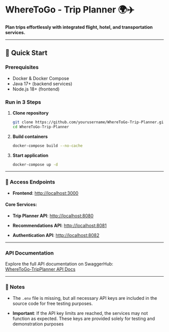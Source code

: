 
# WhereToGo - Trip Planner 🌍✈️

**Plan trips effortlessly with integrated flight, hotel, and transportation services.**

---

## 🚀 Quick Start

### Prerequisites
- Docker & Docker Compose
- Java 17+ (backend services)
- Node.js 18+ (frontend)

### Run in 3 Steps
1. **Clone repository**  
   ```bash
   git clone https://github.com/yourusername/WhereToGo-Trip-Planner.git
   cd WhereToGo-Trip-Planner
2.  **Build containers**
    ```bash
    docker-compose build --no-cache
3.  **Start application**
     ```bash
    docker-compose up -d
----------

### 🔌 Access Endpoints

-   **Frontend**:  [http://localhost:3000](http://localhost:3000/)
    

#### Core Services:

-   **Trip Planner API**:  [http://localhost:8080](http://localhost:8080/)
    
-   **Recommendations API**:  [http://localhost:8081](http://localhost:8081/)
    
-   **Authentication API**:  [http://localhost:8082](http://localhost:8082/)
    

----------

### API Documentation

Explore the full API documentation on SwaggerHub:  
[WhereToGo-TripPlanner API Docs](https://app.swaggerhub.com/apis/SANOHAMBARDZUMYAN77/WhereToGo-TripPlanner/1.0.0)

----------

### 📝 Notes

-   The  `.env`  file is missing, but all necessary API keys are included in the source code for free testing purposes.
    
-   **Important**: If the API key limits are reached, the services may not function as expected. These keys are provided solely for testing and demonstration purposes
